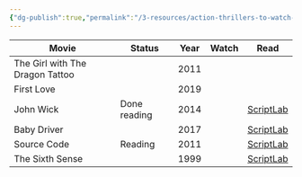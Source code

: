 ```yaml
---
{"dg-publish":true,"permalink":"/3-resources/action-thrillers-to-watch-and-read/","tags":["films/action","films/thrillers","#watch"],"updated":"2025-10-18T21:23:28.966-07:00"}
---
```




| Movie                           | Status       | Year | Watch | Read                                                            |
| ------------------------------- | ------------ | ---- | ----- | --------------------------------------------------------------- |
| The Girl with The Dragon Tattoo |              | 2011 |       |                                                                 |
| First Love                      |              | 2019 |       |                                                                 |
| John Wick                       | Done reading | 2014 |       | [ScriptLab](https://thescriptlab.com/property/john-wick/)       |
| Baby Driver                     |              | 2017 |       | [ScriptLab](https://thescriptlab.com/property/baby-driver/)     |
| Source Code                     | Reading      | 2011 |       | [ScriptLab](https://thescriptlab.com/property/source-code/)     |
| The Sixth Sense                 |              | 1999 |       | [ScriptLab](https://thescriptlab.com/property/the-sixth-sense/) |
